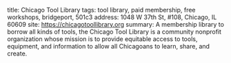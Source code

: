 title: Chicago Tool Library
tags: tool library, paid membership, free workshops, bridgeport, 501c3
address: 1048 W 37th St, #108, Chicago, IL 60609
site: https://chicagotoollibrary.org
summary: A membership library to borrow all kinds of tools, the Chicago Tool Library is a community nonprofit organization whose mission is to provide equitable access to tools, equipment, and information to allow all Chicagoans to learn, share, and create. 